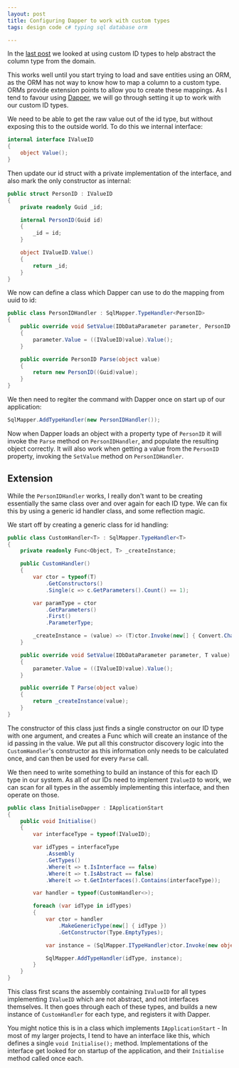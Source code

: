 ```yaml
---
layout: post
title: Configuring Dapper to work with custom types
tags: design code c# typing sql database orm

---
```


In the [last post][blog-type-ids] we looked at using custom ID types to help abstract the column type from the domain.

This works well until you start trying to load and save entities using an ORM, as the ORM has not way to know how to map a column to a custom type.  ORMs provide extension points to allow you to create these mappings.  As I tend to favour using [Dapper][orm-dapper], we will go through setting it up to work with our custom ID types.

We need to be able to get the raw value out of the id type, but without exposing this to the outside world.  To do this we internal interface:

```csharp
internal interface IValueID
{
	object Value();
}
```

Then update our id struct with a private implementation of the interface, and also mark the only constructor as internal:

```csharp
public struct PersonID : IValueID
{
	private readonly Guid _id;

	internal PersonID(Guid id)
	{
		_id = id;
	}

	object IValueID.Value()
	{
		return _id;
	}
}
```

We now can define a class which Dapper can use to do the mapping from uuid to id:

```csharp
public class PersonIDHandler : SqlMapper.TypeHandler<PersonID>
{
	public override void SetValue(IDbDataParameter parameter, PersonID value)
	{
		parameter.Value = ((IValueID)value).Value();
	}

	public override PersonID Parse(object value)
	{
		return new PersonID((Guid)value);
	}
}
```

We then need to regiter the command with Dapper once on start up of our application:

```csharp
SqlMapper.AddTypeHandler(new PersonIDHandler());
```

Now when Dapper loads an object with a property type of `PersonID` it will invoke the `Parse` method on `PersonIDHandler`, and populate the resulting object correctly.  It will also work when getting a value from the `PersonID` property, invoking the `SetValue` method on `PersonIDHandler`.

## Extension

While the `PersonIDHandler` works, I really don't want to be creating essentially the same class over and over again for each ID type.  We can fix this by using a generic id handler class, and some reflection magic.

We start off by creating a generic class for id handling:

```csharp
public class CustomHandler<T> : SqlMapper.TypeHandler<T>
{
	private readonly Func<Object, T> _createInstance;

	public CustomHandler()
	{
		var ctor = typeof(T)
			.GetConstructors()
			.Single(c => c.GetParameters().Count() == 1);

		var paramType = ctor
			.GetParameters()
			.First()
			.ParameterType;

		_createInstance = (value) => (T)ctor.Invoke(new[] { Convert.ChangeType(value, paramType) });
	}

	public override void SetValue(IDbDataParameter parameter, T value)
	{
		parameter.Value = ((IValueID)value).Value();
	}

	public override T Parse(object value)
	{
		return _createInstance(value);
	}
}
```

The constructor of this class just finds a single constructor on our ID type with one argument, and creates a Func which will create an instance of the id passing in the value.   We put all this constructor discovery logic into the `CustomHandler`'s constructor as this information only needs to be calculated once, and can then be used for every `Parse` call.

We then need to write something to build an instance of this for each ID type in our system.  As all of our IDs need to implement `IValueID` to work, we can scan for all types in the assembly implementing this interface, and then operate on those.

```csharp
public class InitialiseDapper : IApplicationStart
{
	public void Initialise()
	{
		var interfaceType = typeof(IValueID);

		var idTypes = interfaceType
			.Assembly
			.GetTypes()
			.Where(t => t.IsInterface == false)
			.Where(t => t.IsAbstract == false)
			.Where(t => t.GetInterfaces().Contains(interfaceType));

		var handler = typeof(CustomHandler<>);

		foreach (var idType in idTypes)
		{
			var ctor = handler
				.MakeGenericType(new[] { idType })
				.GetConstructor(Type.EmptyTypes);

			var instance = (SqlMapper.ITypeHandler)ctor.Invoke(new object[] { });

			SqlMapper.AddTypeHandler(idType, instance);
		}
	}
}
```

This class first scans the assembly containing `IValueID` for all types implementing `IValueID` which are not abstract, and not interfaces themselves.  It then goes through each of these types, and builds a new instance of `CustomHandler` for each type, and registers it with Dapper.

You might notice this is in a class which implements `IApplicationStart` - In most of my larger projects, I tend to have an interface like this, which defines a single `void Initialise();` method.  Implementations of the interface get looked for on startup of the application, and their `Initialise` method called once each.

[blog-type-ids]: http://andydote.co.uk/strong-type-your-entity-ids
[orm-dapper]: https://github.com/StackExchange/dapper-dot-net

